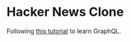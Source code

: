 # Hacker News Clone

Following [this tutorial](https://www.howtographql.com/graphql-python/1-getting-started/) to learn
GraphQL.
